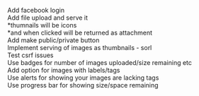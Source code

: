 Add facebook login  
Add file upload and serve it  
*thumnails will be icons  
*and when clicked will be returned as attachment  
Add make public/private button  
Implement serving of images as thumbnails - sorl  
Test csrf issues  
Use badges for number of images uploaded/size remaining etc  
Add option for images with labels/tags  
Use alerts for showing your images are lacking tags  
Use progress bar for showing size/space remaining  
